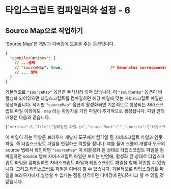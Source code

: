 # 타입스크립트 컴파일러와 설정 - 6

## Source Map으로 작업하기

'Source Map'은 개발과 디버깅에 도움을 주는 옵션입니다. 

```json
{
  "compilerOptions": {
    // ...생략
    // "sourceMap": true,                     /* Generates corresponding '.map' file. */
    // ... 생략
  }
}
```

기본적으로 `"sourceMap"` 옵션은 주석처리 되어 있습니다. 이 `"sourceMap"` 옵션이 비활성화 되어있으면 타입스크립트를 컴파일하면 해당 파일에 맞는 자바스크립트 파일만 생성해줍니다. 하지만 `"sourceMap"` 옵션이 활성화되면 기본적으로 생성되는 자바스크립트 파일 이외에도 `.map`  라는 확장자를 가진 파일이 추가적으로 생성됩니다. 파일 안의 내용은 다음과 같습니다.

```javascript
{"version":3,"file":"컴파일된 파일.js","sourceRoot":"","sources":["타입스크립트파일.ts"],"names":[],"mappings":";AAAA,OAAO,CAAC,GAAG,CAAC,iBAAiB,CAAC,CAAC"}
```

이 파일이 하는 역할은 브라우저 개발자 도구에서 컴파일 된 자바스크립트 파일과 인풋 파일, 즉 타입스크립트 파일을 연결하는 역할을 합니다. 예를 들어 크롬의 개발자 도구의 source 탭에서 확인하면 `"sourceMap"` 이 비활성화 된 상태로 타입스크립트 파일을 컴파일하면 source 탭에 자바스크립트 파일만 보이는 반면에, 활성화 된 상태로 타입스크립트 파일을 컴파일하면 자바스크립트 파일과 타입스크립트 파일을 함께 확인할 수 있습니다. 그리고 타입스크립트 파일을 디버깅 할 수 있습니다. 기본적으로 타입스크립트 파일을 브라우저에서 실행할 수 없다는 점을 생각하면 디버깅에 편리하다고 할 수 있을 것 같습니다.

